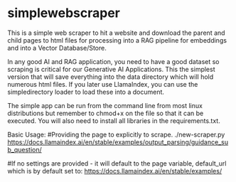 # simplewebscraper
This is a simple web scraper to hit a website and download the parent and child pages to html files for processing into a RAG pipeline for embeddings and into a Vector Database/Store.

In any good AI and RAG application, you need to have a good dataset so scraping is critical for our Generative AI Applications. This the simplest version that will save everything into the data directory which will hold numerous html files. If you later use LlamaIndex, you can use the simpledirectory loader to load these into a document.

The simple app can be run from the command line from most linux distributions but remember to chmod+x on the file so that it can be executed. You will also need to install all libraries in the requirements.txt.

Basic Usage:
#Providing the page to explicitly to scrape.
./new-scraper.py https://docs.llamaindex.ai/en/stable/examples/output_parsing/guidance_sub_question/

#If no settings are provided - it will default to the page variable, default_url which is by default set to:
https://docs.llamaindex.ai/en/stable/examples/
